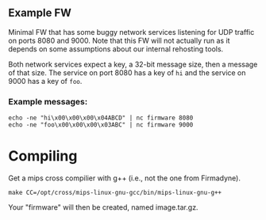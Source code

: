 Example FW
----------

Minimal FW that has some buggy network services listening for UDP
traffic on ports 8080 and 9000. Note that this FW will not actually run as
it depends on some assumptions about our internal rehosting tools.

Both network services expect a key, a 32-bit message size, then a message of
that size.  The service on port 8080 has a key of `hi` and the service on 9000
has a key of `foo`.

### Example messages:
```
echo -ne "hi\x00\x00\x00\x04ABCD" | nc firmware 8080
echo -ne "foo\x00\x00\x00\x03ABC" | nc firmware 9000
```

# Compiling
Get a mips cross compilier with g++ (i.e., not the one from Firmadyne).

```
make CC=/opt/cross/mips-linux-gnu-gcc/bin/mips-linux-gnu-g++
```

Your "firmware" will then be created, named image.tar.gz.
